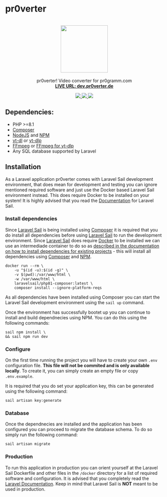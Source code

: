 # pr0verter

<div align="center">
  <p align="center">
    <br />
    <img height="150" width="auto" src="https://raw.githubusercontent.com/pr0-dev/pr0verter/master/public/images/pr0verter-260x260.png" />
    <br /><br />
    pr0verter! Video converter for pr0gramm.com
    <br />
    <a href="https://dev.pr0verter.de/"><strong>LIVE URL: dev.pr0verter.de</strong></a>
    <br />
  </p>
  <a href="https://github.com/pr0-dev/pr0verter/actions/workflows/CI.yml" target="_BLANK">
    <img src="https://github.com/pr0-dev/pr0verter/actions/workflows/CI.yml/badge.svg" />
  </a>
  <a href="https://codecov.io/gh/pr0-dev/pr0verter" target="_BLANK">
    <img src="https://codecov.io/gh/pr0-dev/pr0verter/branch/master/graph/badge.svg" />
  </a>
  <a href="https://github.styleci.io/repos/7548986" target="_BLANK">
    <img src="https://github.styleci.io/repos/7548986/shield?style=fl" />
  </a>
</div>



## Dependencies:
* PHP >=8.1
* [Composer](https://getcomposer.org/)
* [NodeJS](https://nodejs.org/en/) and [NPM](https://www.npmjs.com/)
* [yt-dl](https://github.com/ytdl-org/youtube-dl) or [yt-dlp](https://github.com/yt-dlp/yt-dlp)
* [FFmpeg](https://github.com/FFmpeg/FFmpeg) or [FFmpeg for yt-dlp](https://github.com/yt-dlp/FFmpeg-Builds)
* Any SQL database supported by Laravel

## Installation
As a Laravel application pr0verter comes with Laravel Sail development environment, that does mean for development and testing you can ignore mentioned required software and just use the Docker based Laravel Sail environment instead. This does require Docker to be installed on your system! It is highly advised that you read the [Documentation](https://laravel.com/docs/9.x/sail) for Laravel Sail.

### Install dependencies
Since [Laravel Sail](https://laravel.com/docs/9.x/sail) is being installed using [Composer](https://getcomposer.org/) it is required that you do install all dependencies before using [Laravel Sail](https://laravel.com/docs/9.x/sail) to run the development environment. Since [Laravel Sail](https://laravel.com/docs/9.x/sail) does require [Docker](https://www.docker.com/) to be installed we can use an intermediade container to do so as [described in the documentation on how to install dependencies for existing projects](https://laravel.com/docs/8.x/sail#installing-composer-dependencies-for-existing-projects) - this will install all dependencies using [Composer](https://getcomposer.org/) and [NPM](https://www.npmjs.com/).
```
docker run --rm \
    -u "$(id -u):$(id -g)" \
    -v $(pwd):/var/www/html \
    -w /var/www/html \
    laravelsail/php81-composer:latest \
    composer install --ignore-platform-reqs
```

As all dependencies have been installed using Composer you can start the Laravel Sail development environment using the `sail up` command. 

Once the environment has successfully bootet up you can continue to install and build dependnecies using NPM. You can do this using the following commands:
```
sail npm install \
&& sail npm run dev
```

### Configure
On the first time running the project you will have to create your own `.env` configuration file. **This file will not be commited and is only available locally**. To create it, you can simply create an empty file or copy `.env.example`.

It is required that you do set your application key, this can be generated using the following command:
```
sail artisan key:generate
```

### Database
Once the dependnecies are installed and the application has been configured you can proceed to migrate the database schema. To do so simply run the following command:
```
sail artisan migrate
```

### Production
To run this application in production you can orient yourself at the Laravel Sail Dockerfile and other files in the `/docker` directory for a list of required software and configuration. It is advised that you completely read the [Laravel Documentation](https://laravel.com/docs/9.x/). Keep in mind that Laravel Sail is **NOT** meant to be used in production.